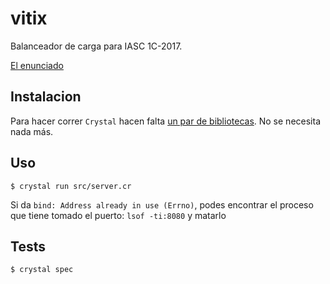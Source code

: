 # vitix
Balanceador de carga para IASC 1C-2017.

[El enunciado](https://docs.google.com/document/d/1hGKI62Sm0U0BmGuITR31SfEJEYz6LRKKzl7ptXFOrxA/pub)

## Instalacion
Para hacer correr `Crystal` hacen falta [un par de bibliotecas](https://github.com/crystal-lang/crystal/wiki/All-required-libraries).
No se necesita nada más.

## Uso
`$ crystal run src/server.cr`

Si da `bind: Address already in use (Errno)`, podes encontrar el proceso que tiene tomado el puerto: `lsof -ti:8080` y matarlo

## Tests
`$ crystal spec`
